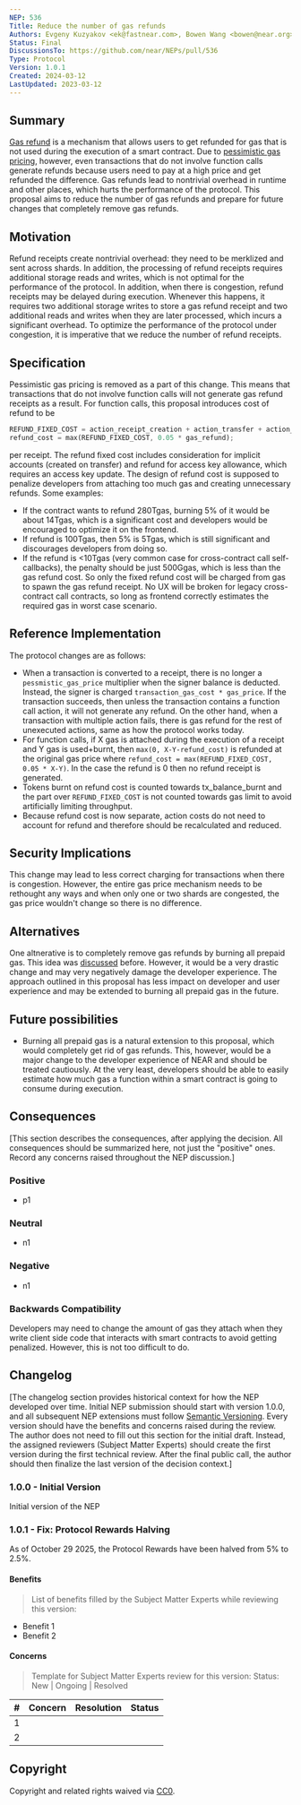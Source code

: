 ```yaml
---
NEP: 536
Title: Reduce the number of gas refunds
Authors: Evgeny Kuzyakov <ek@fastnear.com>, Bowen Wang <bowen@near.org>
Status: Final
DiscussionsTo: https://github.com/near/NEPs/pull/536
Type: Protocol
Version: 1.0.1
Created: 2024-03-12
LastUpdated: 2023-03-12
---
```


## Summary

[Gas refund](https://docs.near.org/concepts/basics/transactions/gas#attach-extra-gas-get-refunded) is a mechanism that allows users to get refunded for gas that is not used during the execution of a smart contract. Due to [pessimistic gas pricing](https://docs.near.org/concepts/basics/transactions/gas-advanced#pessimistic-gas-price-inflation), however, even transactions that do not involve function calls generate refunds because users need to pay at a high price and get refunded the difference. Gas refunds lead to nontrivial overhead in runtime and other places, which hurts the performance of the protocol. This proposal aims to reduce the number of gas refunds and prepare for future changes that completely remove gas refunds.

## Motivation

Refund receipts create nontrivial overhead: they need to be merklized and sent across shards. In addition, the processing of refund receipts requires additional storage reads and writes, which is not optimal for the performance of the protocol. In addition, when there is congestion, refund receipts may be delayed during execution. Whenever this happens, it requires two additional storage writes to store a gas refund receipt and two additional reads and writes when they are later processed, which incurs a significant overhead. To optimize the performance of the protocol under congestion, it is imperative that we reduce the number of refund receipts.

## Specification

Pessimistic gas pricing is removed as a part of this change. This means that transactions that do not involve function calls will not generate gas refund receipts as a result. For function calls, this proposal introduces cost of refund to be

```rust
REFUND_FIXED_COST = action_receipt_creation + action_transfer + action_add_function_call_key
refund_cost = max(REFUND_FIXED_COST, 0.05 * gas_refund);
```

per receipt. The refund fixed cost includes consideration for implicit accounts (created on transfer) and refund for access key allowance, which requires an access key update. The design of refund cost is supposed to penalize developers from attaching too much gas
and creating unnecessary refunds. Some examples:

* If the contract wants to refund 280Tgas, burning 5% of it would be about 14Tgas, which is a significant cost and developers would be encouraged to optimize it on the frontend.
* If refund is 100Tgas, then 5% is 5Tgas, which is still significant and discourages developers from doing so.
* If the refund is <10Tgas (very common case for cross-contract call self-callbacks), the penalty should be just 500Ggas, which is less than the gas refund cost. So only the fixed refund cost will be charged from gas to spawn the gas refund receipt. No UX will be broken for legacy cross-contract call contracts, so long as frontend correctly estimates the required gas in worst case scenario.


## Reference Implementation

The protocol changes are as follows:

* When a transaction is converted to a receipt, there is no longer a `pessmistic_gas_price` multiplier when the signer balance is deducted. Instead, the signer is charged `transaction_gas_cost * gas_price`. If the transaction succeeds, then unless the transaction contains a function call action, it will not generate any refund. On the other hand, when a transaction with multiple action fails, there is gas refund for the rest of unexecuted actions, same as how the protocol works today.
* For function calls, if X gas is attached during the execution of a receipt and Y gas is used+burnt, then `max(0, X-Y-refund_cost)` is refunded at the original gas price where `refund_cost = max(REFUND_FIXED_COST, 0.05 * X-Y)`. In the case the refund is 0 then no refund receipt is generated.
* Tokens burnt on refund cost is counted towards tx_balance_burnt and the part over `REFUND_FIXED_COST` is not counted towards gas limit to avoid artificially limiting throughput.
* Because refund cost is now separate, action costs do not need to account for refund and therefore should be recalculated and reduced.

## Security Implications

This change may lead to less correct charging for transactions when there is congestion. However, the entire gas price mechanism needs to be rethought any ways and when only one or two shards are congested, the gas price wouldn't change so there is no difference.

## Alternatives

One altnerative is to completely remove gas refunds by burning all prepaid gas. This idea was [discussed](https://github.com/near/NEPs/issues/107) before. However, it would be a very drastic change and may very negatively damage the developer experience.
The approach outlined in this proposal has less impact on developer and user experience and may be extended to burning all prepaid gas in the future.

## Future possibilities

* Burning all prepaid gas is a natural extension to this proposal, which would completely get rid of gas refunds. This, however, would be a major change to the developer experience of NEAR and should be treated cautiously.
At the very least, developers should be able to easily estimate how much gas a function within a smart contract is going to consume during execution.

## Consequences

[This section describes the consequences, after applying the decision. All consequences should be summarized here, not just the "positive" ones. Record any concerns raised throughout the NEP discussion.]

### Positive

* p1

### Neutral

* n1

### Negative

* n1

### Backwards Compatibility

Developers may need to change the amount of gas they attach when they write client side code that interacts with smart contracts to avoid getting penalized. However, this is not too difficult to do.

## Changelog

[The changelog section provides historical context for how the NEP developed over time. Initial NEP submission should start with version 1.0.0, and all subsequent NEP extensions must follow [Semantic Versioning](https://semver.org/). Every version should have the benefits and concerns raised during the review. The author does not need to fill out this section for the initial draft. Instead, the assigned reviewers (Subject Matter Experts) should create the first version during the first technical review. After the final public call, the author should then finalize the last version of the decision context.]

### 1.0.0 - Initial Version

Initial version of the NEP

### 1.0.1 - Fix: Protocol Rewards Halving
As of October 29 2025, the Protocol Rewards have been halved from 5% to 2.5%.

#### Benefits

> List of benefits filled by the Subject Matter Experts while reviewing this version:

* Benefit 1
* Benefit 2

#### Concerns

> Template for Subject Matter Experts review for this version:
> Status: New | Ongoing | Resolved

|   # | Concern | Resolution | Status |
| --: | :------ | :--------- | -----: |
|   1 |         |            |        |
|   2 |         |            |        |

## Copyright

Copyright and related rights waived via [CC0](https://creativecommons.org/publicdomain/zero/1.0/).
